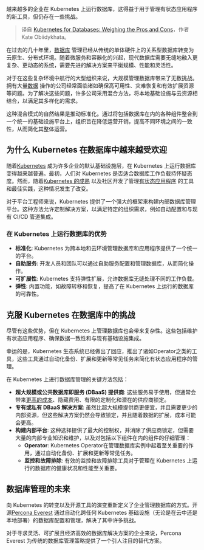 
<!--
title: Kubernetes用于数据库：权衡利弊
cover: https://cdn.thenewstack.io/media/2024/09/c4dd385e-kubernetes-for-databases-pros-cons.jpg
-->

越来越多的企业在 Kubernetes 上运行数据库，这得益于用于管理有状态应用程序的新工具，但仍存在一些挑战。

> 译自 [Kubernetes for Databases: Weighing the Pros and Cons](https://thenewstack.io/kubernetes-for-databases-weighing-the-pros-and-cons/)，作者 Kate Obiidykhata。

在过去的几十年里，[数据库](https://thenewstack.io/databases/) 管理已经从传统的单体硬件上的关系型数据库转变为云原生、分布式环境。随着微服务和容器化的兴起，现代数据库需要无缝地融入更复杂、更动态的系统，需要先进的解决方案来平衡规模、性能和灵活性。

对于在这些复杂环境中航行的大型组织来说，大规模管理数据库带来了无数挑战。拥有大量[数据](https://thenewstack.io/data/) 操作的公司经常面临诸如确保高可用性、灾难恢复和有效扩展资源等问题。为了解决这些问题，许多公司采用混合方法，将本地基础设施与云资源相结合，以满足其多样化的需求。

这种混合模式的自然结果是推动标准化。通过将包括数据库在内的各种组件整合到一个统一的基础设施平台上，组织旨在降低运营开销，提高不同环境之间的一致性，从而简化其整体运营。

## 为什么 Kubernetes 在数据库中越来越受欢迎

随着[Kubernetes](https://thenewstack.io/kubernetes/) 成为许多企业的默认基础设施层，在 Kubernetes 上运行数据库变得越来越普遍。最初，人们对 Kubernetes 是否适合数据库工作负载持怀疑态度。然而，随着[Kubernetes 的成熟](https://roadmap.sh/kubernetes) 以及社区开发了管理[有状态应用程序](https://thenewstack.io/how-to-better-manage-stateful-applications-in-kubernetes/) 的工具和最佳实践，这种情况发生了改变。

对于平台工程师来说，Kubernetes 提供了一个强大的框架来构建内部数据库管理平台。这种方法允许定制解决方案，以满足特定的组织需求，例如自动配置和与现有 CI/CD 管道集成。

### 在 Kubernetes 上运行数据库的优势

* **标准化**: Kubernetes 为跨本地和云环境管理数据库和应用程序提供了一个统一的平台。
* **自助服务**: 开发人员和团队可以通过自助服务配置和管理数据库，从而简化操作。
* **可扩展性**: Kubernetes 支持弹性扩展，允许数据库无缝处理不同的工作负载。
* **弹性**: 内置功能，如故障转移和恢复，提高了在 Kubernetes 上运行的数据库的可靠性。

## 克服 Kubernetes 在数据库中的挑战

尽管有这些优势，但在 Kubernetes 上管理数据库也会带来复杂性。这些包括维护有状态应用程序、确保数据一致性和与现有基础设施集成。

幸运的是，Kubernetes 生态系统已经做出了回应，推出了诸如Operator之类的工具，这些工具通过自动化备份、扩展和更新等常见任务来简化有状态应用程序的管理。

在 Kubernetes 上进行数据库管理的关键方法包括：

* **超大规模或公共数据库即服务 (DBaaS) 提供商**: 这些服务易于使用，但通常会带来[更高的成本](https://thenewstack.io/the-hidden-cost-of-dbaass-convenience/)、隐藏费用、有限的定制化和潜在的供应商锁定。
* **专有或私有 DBaaS 解决方案**: 虽然比超大规模提供商更便宜，并且需要更少的内部资源，但这些解决方案仍然会导致锁定，并且随着数据的扩展，成本可能会更高。
* **构建内部平台**: 这种选择提供了最大的控制权，并消除了供应商锁定，但需要大量的内部专业知识和维护，以及对包括以下组件在内的组件的仔细管理：
    * **Operator**: Kubernetes Operator在管理数据库实例中起着至关重要的作用，通过自动化备份、扩展和更新等常见任务。
    * **监控和故障排除**: 有效的监控和故障排除工具对于管理在 Kubernetes 上运行的数据库的健康状况和性能至关重要。

## 数据库管理的未来

向 Kubernetes 的转变以及开源工具的演变重新定义了企业管理数据库的方式。开源[Percona Everest](https://www.percona.com/software/percona-everest) 通过自动化跨任何 Kubernetes 基础设施（无论是在云中还是本地部署）的数据库配置和管理，解决了其中许多挑战。

对于寻求灵活、可扩展且经济高效的数据库解决方案的企业来说，Percona Everest 为传统的数据库管理策略提供了一个引人注目的替代方案。
